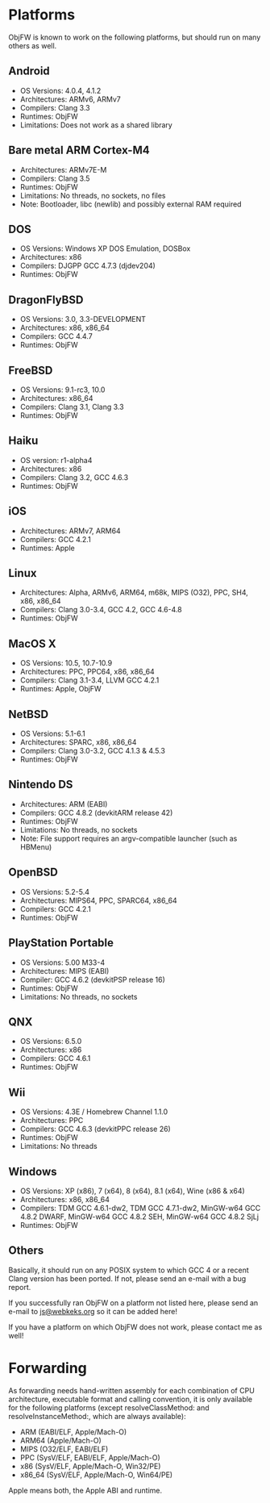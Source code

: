 Platforms
=========

ObjFW is known to work on the following platforms, but should run on many
others as well.


Android
-------

  * OS Versions: 4.0.4, 4.1.2
  * Architectures: ARMv6, ARMv7
  * Compilers: Clang 3.3
  * Runtimes: ObjFW
  * Limitations: Does not work as a shared library


Bare metal ARM Cortex-M4
------------------------

  * Architectures: ARMv7E-M
  * Compilers: Clang 3.5
  * Runtimes: ObjFW
  * Limitations: No threads, no sockets, no files
  * Note: Bootloader, libc (newlib) and possibly external RAM required


DOS
---

  * OS Versions: Windows XP DOS Emulation, DOSBox
  * Architectures: x86
  * Compilers: DJGPP GCC 4.7.3 (djdev204)
  * Runtimes: ObjFW


DragonFlyBSD
------------

  * OS Versions: 3.0, 3.3-DEVELOPMENT
  * Architectures: x86, x86_64
  * Compilers: GCC 4.4.7
  * Runtimes: ObjFW


FreeBSD
-------

  * OS Versions: 9.1-rc3, 10.0
  * Architectures: x86_64
  * Compilers: Clang 3.1, Clang 3.3
  * Runtimes: ObjFW


Haiku
-----

  * OS version: r1-alpha4
  * Architectures: x86
  * Compilers: Clang 3.2, GCC 4.6.3
  * Runtimes: ObjFW


iOS
---

  * Architectures: ARMv7, ARM64
  * Compilers: GCC 4.2.1
  * Runtimes: Apple


Linux
-----

  * Architectures: Alpha, ARMv6, ARM64, m68k, MIPS (O32), PPC, SH4, x86, x86_64
  * Compilers: Clang 3.0-3.4, GCC 4.2, GCC 4.6-4.8
  * Runtimes: ObjFW


MacOS X
-------

  * OS Versions: 10.5, 10.7-10.9
  * Architectures: PPC, PPC64, x86, x86_64
  * Compilers: Clang 3.1-3.4, LLVM GCC 4.2.1
  * Runtimes: Apple, ObjFW


NetBSD
------

  * OS Versions: 5.1-6.1
  * Architectures: SPARC, x86, x86_64
  * Compilers: Clang 3.0-3.2, GCC 4.1.3 & 4.5.3
  * Runtimes: ObjFW


Nintendo DS
-----------

  * Architectures: ARM (EABI)
  * Compilers: GCC 4.8.2 (devkitARM release 42)
  * Runtimes: ObjFW
  * Limitations: No threads, no sockets
  * Note: File support requires an argv-compatible launcher (such as HBMenu)


OpenBSD
-------

  * OS Versions: 5.2-5.4
  * Architectures: MIPS64, PPC, SPARC64, x86_64
  * Compilers: GCC 4.2.1
  * Runtimes: ObjFW


PlayStation Portable
--------------------

  * OS Versions: 5.00 M33-4
  * Architectures: MIPS (EABI)
  * Compiler: GCC 4.6.2 (devkitPSP release 16)
  * Runtimes: ObjFW
  * Limitations: No threads, no sockets


QNX
---

  * OS Versions: 6.5.0
  * Architectures: x86
  * Compilers: GCC 4.6.1
  * Runtimes: ObjFW


Wii
---

  * OS Versions: 4.3E / Homebrew Channel 1.1.0
  * Architectures: PPC
  * Compilers: GCC 4.6.3 (devkitPPC release 26)
  * Runtimes: ObjFW
  * Limitations: No threads


Windows
-------

  * OS Versions: XP (x86), 7 (x64), 8 (x64), 8.1 (x64), Wine (x86 & x64)
  * Architectures: x86, x86_64
  * Compilers: TDM GCC 4.6.1-dw2, TDM GCC 4.7.1-dw2, MinGW-w64 GCC 4.8.2 DWARF,
               MinGW-w64 GCC 4.8.2 SEH, MinGW-w64 GCC 4.8.2 SjLj
  * Runtimes: ObjFW


Others
------

Basically, it should run on any POSIX system to which GCC 4 or a recent Clang
version has been ported. If not, please send an e-mail with a bug report.

If you successfully ran ObjFW on a platform not listed here, please send an
e-mail to js@webkeks.org so it can be added here!

If you have a platform on which ObjFW does not work, please contact me as well!


Forwarding
==========

As forwarding needs hand-written assembly for each combination of CPU
architecture, executable format and calling convention, it is only available
for the following platforms (except resolveClassMethod: and
resolveInstanceMethod:, which are always available):

  * ARM (EABI/ELF, Apple/Mach-O)
  * ARM64 (Apple/Mach-O)
  * MIPS (O32/ELF, EABI/ELF)
  * PPC (SysV/ELF, EABI/ELF, Apple/Mach-O)
  * x86 (SysV/ELF, Apple/Mach-O, Win32/PE)
  * x86_64 (SysV/ELF, Apple/Mach-O, Win64/PE)

Apple means both, the Apple ABI and runtime.
